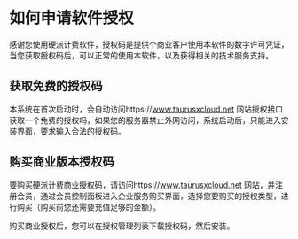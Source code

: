 # 如何申请软件授权

感谢您使用硬派计费软件，授权码是提供个商业客户使用本软件的数字许可凭证，当您获取授权码后，可以正常的使用本软件，以及获得相关的技术服务支持。

## 获取免费的授权码

本系统在首次启动时，会自动访问https://www.taurusxcloud.net 网站授权接口获取一个免费的授权吗，如果您的服务器禁止外网访问，系统启动后，只能进入安装界面，要求输入合法的授权码。


## 购买商业版本授权码

要购买硬派计费商业授权码，请访问https://www.taurusxcloud.net 网站，并注册会员，通过会员控制面板进入企业服务购买界面，选择您要购买的授权类型，进行购买（购买前您还需要充值足够的金额）。

购买商业授权后，您可以在授权管理列表下载授权码，然后安装。
